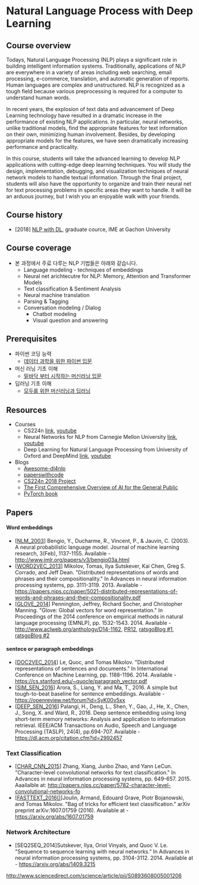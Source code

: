 # Natural Language Process with Deep Learning

## Course overview
Todays, Natural Language Processing (NLP) plays a significant role in building intelligent information systems. Traditionally, applications of NLP are everywhere in a variety of areas including web searching, email processing, e-commerce, translation, and automatic generation of reports.  Human languages are complex and unstructured. NLP is recognized as a tough field because various preprocessing is required for a computer to understand human words.

In recent years, the explosion of text data and advancement of Deep Learning technology have resulted in a dramatic increase in the performance of existing NLP applications. In particular, neural networks, unlike traditional models, find the appropriate features for text information on their own, minimizing human involvement. Besides, by developing appropriate models for the features, we have seen dramatically increasing performance and practicality.

In this course, students will take the advanced learning to develop NLP applications with cutting-edge deep learning techniques. You will study the design, implementation, debugging, and visualization techniques of neural network models to handle textual information. Through the final project, students will also have the opportunity to organize and train their neural net for text processing problems in specific areas they want to handle. It will be an arduous journey, but I wish you an enjoyable walk with your friends.

## Course history
- [2018] [NLP with DL](https://github.com/TEAMLAB-Lecture/deep_nlp_101/tree/master/2018), graduate cource, IME at Gachon University

## Course coverage
- 본 과정에서 주료 다루는 NLP 기법들은 아래와 같습니다.
  - Language modeling - techniques of embeddings
  - Neural net arichtecutre for NLP: Memory, Attention and Transformer Models
  - Text classification & Sentiment Analysis
  - Neural machine translation
  - Parsing & Tagging
  - Conversation modeling / Dialog
    - Chatbot modeling
    - Visual question and answering


## Prerequisites
- 파이썬 코딩 능력
  - [데이터 과학을 위한 파이썬 입문](https://www.inflearn.com/course/python-%ED%8C%8C%EC%9D%B4%EC%8D%AC-%EC%9E%85%EB%AC%B8-%EA%B0%95%EC%A2%8C/)
- 머신 러닝 기초 이해
  - [밑바닥 부터 시작하는 머신러닝 입문](https://www.inflearn.com/course/%ED%8C%8C%EC%9D%B4%EC%8D%AC-%EB%A8%B8%EC%8B%A0%EB%9F%AC%EB%8B%9D-%EC%9E%85%EB%AC%B8-%EA%B0%95%EC%A2%8C/)
- 딥러닝 기초 이해
  - [모두를 위한 머신러닝과 딥러닝](http://hunkim.github.io/ml/)

## Resources
- Courses
  - CS224n [link](http://web.stanford.edu/class/cs224n/), [youtube]()
  - Neural Networks for NLP from Carnegie Mellon University [link](http://phontron.com/class/nn4nlp2017/), [youtube]()
  - Deep Learning for Natural Language Processing from University of Oxford and DeepMind [link](https://www.cs.ox.ac.uk/teaching/courses/2016-2017/dl/), [youtube]()
- Blogs
  - [Awesome-dl4nlp](https://github.com/brianspiering/awesome-dl4nlp)
  - [paperswithcode](https://paperswithcode.com/)
  - [CS224n 2018 Project](https://docs.google.com/presentation/d/1yg6fAW52GdyVaMm2ZvSGF3o2anR7RcXu-fAzeD7Uqts/edit#slide=id.p)
  - [The First Comprehensive Overview of AI for the General Public](https://montrealartificialintelligence.com/academy/#Getting-Started-Readings-Source-Code-and-Science)
  - [PyTorch book](https://qiita.com/KentFujii/items/50c7a111eb661cb41f47)

## Papers
#### Word embeddings
- \[[NLM_2003]()\] Bengio, Y., Ducharme, R., Vincent, P., & Jauvin, C. (2003). A neural probabilistic language model. Journal of machine learning research, 3(Feb), 1137-1155. Available - http://www.jmlr.org/papers/v3/bengio03a.html
- \[[WORD2VEC_2013]()\] Mikolov, Tomas, Ilya Sutskever, Kai Chen, Greg S. Corrado, and Jeff Dean. "Distributed representations of words and phrases and their compositionality." In Advances in neural information processing systems, pp. 3111-3119. 2013.  Available - https://papers.nips.cc/paper/5021-distributed-representations-of-words-and-phrases-and-their-compositionality.pdf
- \[[GLOVE_2014]()\] Pennington, Jeffrey, Richard Socher, and Christopher Manning. "Glove: Global vectors for word representation." In Proceedings of the 2014 conference on empirical methods in natural language processing (EMNLP), pp. 1532-1543. 2014. Available - http://www.aclweb.org/anthology/D14-1162, [PR12](https://www.youtube.com/watch?v=uZ2GtEe-50E&t=0s&index=29&list=PLWKf9beHi3Tg50UoyTe6rIm20sVQOH1br), [ratsgoBlog #1](https://ratsgo.github.io/from%20frequency%20to%20semantics/2017/04/09/glove/), [ratsgoBlog #2](https://ratsgo.github.io/from%20frequency%20to%20semantics/2017/07/04/glove/)

#### sentece or paragraph embeddings
- \[[DOC2VEC_2014]()\] Le, Quoc, and Tomas Mikolov. "Distributed representations of sentences and documents." In International Conference on Machine Learning, pp. 1188-1196. 2014. Available - https://cs.stanford.edu/~quocle/paragraph_vector.pdf
- \[[SIM_SEN_2016]()\] Arora, S., Liang, Y. and Ma, T., 2016. A simple but tough-to-beat baseline for sentence embeddings. Available - https://openreview.net/forum?id=SyK00v5xx
- \[[DEEP_SEN_2016]()\] Palangi, H., Deng, L., Shen, Y., Gao, J., He, X., Chen, J., Song, X. and Ward, R., 2016. Deep sentence embedding using long short-term memory networks: Analysis and application to information retrieval. IEEE/ACM Transactions on Audio, Speech and Language Processing (TASLP), 24(4), pp.694-707. Available - https://dl.acm.org/citation.cfm?id=2992457


### Text Classification
- \[[CHAR_CNN_2015]()\] Zhang, Xiang, Junbo Zhao, and Yann LeCun. "Character-level convolutional networks for text classification." In Advances in neural information processing systems, pp. 649-657. 2015. Aaailalble at: http://papers.nips.cc/paper/5782-character-level-convolutional-networks-fo
- \[[FASTTEXT_2016()]()\]Joulin, Armand, Edouard Grave, Piotr Bojanowski, and Tomas Mikolov. "Bag of tricks for efficient text classification." arXiv preprint arXiv:1607.01759 (2016). Available at - https://arxiv.org/abs/1607.01759

### Network Architecture
- \[SEQ2SEQ_2014\]Sutskever, Ilya, Oriol Vinyals, and Quoc V. Le. "Sequence to sequence learning with neural networks." In Advances in neural information processing systems, pp. 3104-3112. 2014. Available at - https://arxiv.org/abs/1409.3215



http://www.sciencedirect.com/science/article/pii/S0893608005001206
